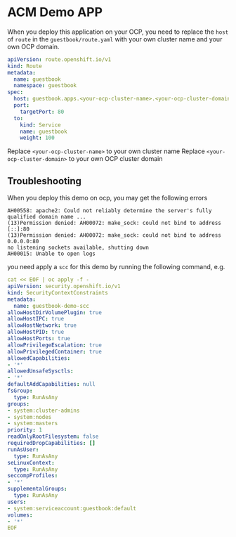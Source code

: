 # ACM Demo APP

When you deploy this application on your OCP, you need to replace the `host` of `route` in the `guestbook/route.yaml` with your
own cluster name and your own OCP domain.

```yaml
apiVersion: route.openshift.io/v1
kind: Route
metadata:
  name: guestbook
  namespace: guestbook
spec:
  host: guestbook.apps.<your-ocp-cluster-name>.<your-ocp-cluster-domain>
  port:
    targetPort: 80
  to:
    kind: Service
    name: guestbook
    weight: 100
```

Replace `<your-ocp-cluster-name>` to your own cluster name
Replace `<your-ocp-cluster-domain>` to your own OCP cluster domain


## Troubleshooting

When you deploy this demo on ocp, you may get the following errors
```
AH00558: apache2: Could not reliably determine the server's fully qualified domain name ...
(13)Permission denied: AH00072: make_sock: could not bind to address [::]:80
(13)Permission denied: AH00072: make_sock: could not bind to address 0.0.0.0:80
no listening sockets available, shutting down
AH00015: Unable to open logs
```

you need apply a `scc` for this demo by running the following command, e.g.

```yaml
cat << EOF | oc apply -f -
apiVersion: security.openshift.io/v1
kind: SecurityContextConstraints
metadata:
  name: guestbook-demo-scc
allowHostDirVolumePlugin: true
allowHostIPC: true
allowHostNetwork: true
allowHostPID: true
allowHostPorts: true
allowPrivilegeEscalation: true
allowPrivilegedContainer: true
allowedCapabilities:
- '*'
allowedUnsafeSysctls:
- '*'
defaultAddCapabilities: null
fsGroup:
  type: RunAsAny
groups:
- system:cluster-admins
- system:nodes
- system:masters
priority: 1
readOnlyRootFilesystem: false
requiredDropCapabilities: []
runAsUser:
  type: RunAsAny
seLinuxContext:
  type: RunAsAny
seccompProfiles:
- '*'
supplementalGroups:
  type: RunAsAny
users:
- system:serviceaccount:guestbook:default
volumes:
- '*'
EOF
```
